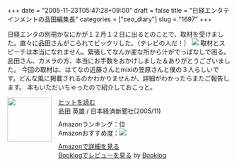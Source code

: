 +++
date = "2005-11-23T05:47:28+09:00"
draft = false
title = "日経エンタテインメントの品田編集長"
categories = ["ceo_diary"]
slug = "1697"
+++

日経エンタの別冊かなにかが１２月１２日に出るとのことで、取材を受けました。直々に品田さんがこられてビックリした。（テレビの人だ！）
<img src="http://ieiriblog.img.jugem.jp/20051123_97361.jpg"  />
取材とスピーチは本当になれません。緊張してなんか変な所から汁がでっぱなしで困る。
品田さん、カメラの方、本当にお手数をおかけしました＆ありがとうございました。
今回の取材は、はてなの近藤さんとmixiの笠原さんと僕の３人らしいです。どんな風に掲載されるのかわかりませんが、詳細がわかったらまたご報告します。
本もいただいちゃったので紹介しておこっと。
<div class="booklog-all" style="margin-bottom:10px;"><div class="booklog-img" style="float:left; margin-right:15px;"><a href="http://www.amazon.co.jp/exec/obidos/ASIN/4532110807/ieiriblog-22" target="_blank"><img src="http://images.amazon.com/images/P/4532110807.09._SCMZZZZZZZ_.jpg"  class="booklog-imgsrc" style="border:0px; width:100px"></a><br></div><div class="booklog-data" style="float:left; width:300px;"><div class="booklog-title"><a href="http://www.amazon.co.jp/exec/obidos/ASIN/4532110807/ieiriblog-22" target="_blank">ヒットを読む</a></div><div class="booklog-pub">品田 英雄 / 日本経済新聞社(2005/11)</div><div class="booklog-info" style="margin-top:10px;">Amazonランキング：位<br>Amazonおすすめ度：<img src="http://booklog.jp/img/0.gif"><br></div><div class="booklog-link" style="margin-top:10px;"><a href="http://www.amazon.co.jp/exec/obidos/ASIN/4532110807/ieiriblog-22" target="_blank">Amazonで詳細を見る</a><br><a href="http://booklog.jp/asin/4532110807" target="_blank">Booklogでレビューを見る</a> by <a href="http://booklog.jp" target="_blank">Booklog</a><br></div></div><br style="clear:left"></div>
